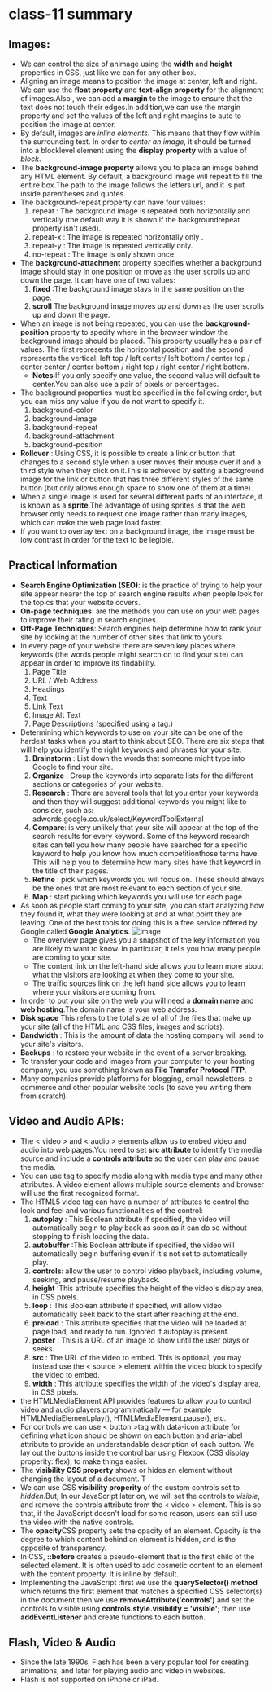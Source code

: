 # class-11 summary
## Images:
* We can control the size of animage using the **width** and **height** properties in CSS, just like we can for any other box.
* Aligning an image means to position the image at center, left and right. We can use the **float property** and **text-align property** for the alignment of images.Also , we can add a **margin** to the image to ensure that the text does not touch their edges.In addition,we can use the margin property and set the values of the left and right margins to auto to position the image at center.
* By default, images are *inline elements*. This means that they flow within the surrounding text. In order to *center an image*, it should be turned into a blocklevel element using the **display property** with a value of *block*.
* The **background-image property** allows you to place an image behind any HTML element. By default, a background image will repeat to fill the entire box.The path to the image follows the letters url, and it is put inside parentheses and quotes.
* The background-repeat property can have four values:
   1. repeat : The background image is repeated both horizontally and vertically (the default way it is shown if the backgroundrepeat property isn't used).
   2. repeat-x : The image is repeated horizontally only .
   3. repeat-y : The image is repeated vertically only.
   4. no-repeat : The image is only shown once.
* The **background-attachment** property specifies whether a background image should stay in one position or move as the user scrolls up and down the page. It can have one of two values:
   1. **fixed** :The background image stays in the same position on the page.
   2. **scroll** The background image moves up and down as the user scrolls up and down the page.
* When an image is not being repeated, you can use the **background-position** property to specify where in the browser window the background image should be placed. This property usually has a pair of values. The first represents the horizontal position and the second represents the vertical: left top / left center/ left bottom / center top / center center / center bottom / right top / right center / right bottom.
   + **Notes**:If you only specify one value, the second value will default to center.You can also use a pair of pixels or percentages.
* The background properties must be specified in the following order, but you can miss any value if you do not want to specify it.
    1. background-color
    2.  background-image
    3.  background-repeat
    4.  background-attachment
    5. background-position
* **Rollover** : Using CSS, it is possible to create a link or button that changes to a second style when a user moves their mouse over it and a third style when they click on it.This is achieved by setting a background image for the link or button that has three different styles of the same button (but only allows enough space to show one of them at a time).
*  When a single image is used for several different parts of an interface, it is known as a **sprite**.The advantage of using sprites is that the web browser only needs to request one image rather than many images, which can make the web page load faster.
* If you want to overlay text on a background image, the image must be low contrast in order for the text to be legible.

## Practical Information
* **Search Engine Optimization (SEO)**: is the practice of trying to help your site appear nearer the top of search engine results when people look for the topics that your website covers.
* **On-page techniques**:  are the methods you can use on your web pages to improve their rating in search engines.
* **Off-Page Techniques**: Search engines help determine how to rank your site by looking at the number of other sites that link to yours.
* In every page of your website there are seven key places where keywords (the words people might search on to find your site) can appear in order to improve its findability.
  1. Page Title
  2. URL / Web Address
  3. Headings
  4. Text
  5. Link Text 
  6. Image Alt Text
  7. Page Descriptions (specified using a <meta> tag.)
* Determining which keywords to use on your site can be one of the hardest tasks when you start to think about SEO. There are six steps that will help you identify the right keywords and phrases for your site.
  1. **Brainstorm** : List down the words that someone might type into Google to find your site.
  2. **Organize**  : Group the keywords into separate lists for the different sections or categories of your website.
  3. **Research**  : There are several tools that let you enter your keywords and then they will suggest additional keywords you might like to consider, such as: adwords.google.co.uk/select/KeywordToolExternal
  4. **Compare**: is very unlikely that your site will appear at the top of the search results for every keyword. Some of the keyword research sites can tell you how many people have searched for a specific keyword to help you know how much competitionthose terms have.  This will help you to determine how many sites have that keyword in the title of their pages. 
  5. **Refine** : pick which keywords you will focus on. These should always be the ones that are most relevant to each section of your site.
  6. **Map** : start picking which keywords you will use for each page.
* As soon as people start coming to your site, you can start analyzing how they found it, what they were looking at and at what point they are leaving. One of the best tools for doing this is a free service offered by Google called **Google Analytics**.
 ![image](https://mk0zofoqaluvgdskgvsb.kinstacdn.com/photos/landing-page-analytics-overview.png)
  + The overview page gives you a snapshot of the key information you are likely to want to know. In particular, it tells you how many people are coming to your site.
  + The content link on the left-hand side allows you to learn more about what the visitors are looking at when they come to your site.
  + The traffic sources link on the left hand side allows you to learn where your visitors are coming from.
* In order to put your site on the web you will need a **domain name** and **web hosting**.The domain name is your web address.
* **Disk space** This refers to the total size of all of the files that make up your site (all of the HTML and CSS files, images and scripts).
* **Bandwidth** : This is the amount of data the hosting company will send to your site's visitors.
* **Backups** : to restore your website in the event of a server breaking.
* To transfer your code and images from your computer to your hosting company, you use something known as **File Transfer Protocol FTP**.
* Many companies provide platforms for blogging, email newsletters, e-commerce and other popular website tools (to save you writing them from scratch).

## Video and Audio APIs:
* The < video > and < audio > elements allow us to embed video and audio into web pages.You need to set **src attribute** to identify the media source and include a **controls attribute** so the user can play and pause the media.
* You can use <source> tag to specify media along with media type and many other attributes. A video element allows multiple source elements and browser will use the first recognized format.
* The HTML5 video tag can have a number of attributes to control the look and feel and various functionalities of the control:
  1. **autoplay** : This Boolean attribute if specified, the video will automatically begin to play back as soon as it can do so without stopping to finish loading the data.
  2. **autobuffer** :This Boolean attribute if specified, the video will automatically begin buffering even if it's not set to automatically play.
  3. **controls**:  allow the user to control video playback, including volume, seeking, and pause/resume playback.
  4. **height**  :This attribute specifies the height of the video's display area, in CSS pixels.
  5. **loop** : This Boolean attribute if specified, will allow video automatically seek back to the start after reaching at the end.
  6. **preload** : This attribute specifies that the video will be loaded at page load, and ready to run. Ignored if autoplay is present.
  7. **poster** : This is a URL of an image to show until the user plays or seeks.
  8. **src** : The URL of the video to embed. This is optional; you may instead use the < source > element within the video block to specify the video to embed.
  9. **width** : This attribute specifies the width of the video's display area, in CSS pixels.
*  the HTMLMediaElement API provides features to allow you to control video and audio players programmatically — for example HTMLMediaElement.play(), HTMLMediaElement.pause(), etc.
* For controls we can use < button >tag   with  data-icon attribute for defining what icon should be shown on each button  and aria-label attribute to provide an understandable description of each button. We lay out the buttons inside the control bar using Flexbox (CSS display properity: flex), to make things easier.
* The **visibility CSS property** shows or hides an element without changing the layout of a document. T
* We can use CSS **visibility properity** of the custom controls set to *hidden*.But, In our JavaScript later on, we will set the controls to *visible*, and remove the controls attribute from the < video > element. This is so that, if the JavaScript doesn't load for some reason, users can still use the video with the native controls.
* The **opacity**CSS property sets the opacity of an element. Opacity is the degree to which content behind an element is hidden, and is the opposite of transparency.
* In CSS, **::before** creates a pseudo-element that is the first child of the selected element. It is often used to add cosmetic content to an element with the content property. It is inline by default.
* Implementing the JavaScript :first we use the **querySelector() method** which returns the first element that matches a specified CSS selector(s) in the document.then we use **removeAttribute('controls')** and set the controls to visible using **controls.style.visibility = 'visible';**
then use **addEventListener** and create functions to each button.

## Flash, Video & Audio
* Since the late 1990s, Flash has been a very popular tool for creating animations, and later for playing audio and video in websites.
*  Flash is not supported on iPhone or iPad.

